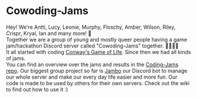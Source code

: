# Cowoding-Jams
Hey! We're Antti, Lucy, Leonie, Murphy, Floschy, Amber, Wilson, Riley, Crispr, Kryal, Ian and many more! 🪺   
Together we are a group of young and mostly queer people having a game jam/hackathon Discord server called "Cowoding-Jams" together. 🌈🏳‍⚧🌿  
It all started with coding [Conway's Game of Life](https://en.wikipedia.org/wiki/Conway%27s_Game_of_Life). Since then we had all kinds of jams.  
You can find an overview over the jams and results in the [Coding-Jams repo](https://github.com/Cowoding-Jams/Coding-Jams).
Our biggest group project so far is [Jambo](https://github.com/Cowoding-Jams/Jambo) our Discord bot to manage our whole server and make our every day life easier and more fun. Our code is made to be used by others for their own servers. Check out the wiki to find out how to use it :) 
